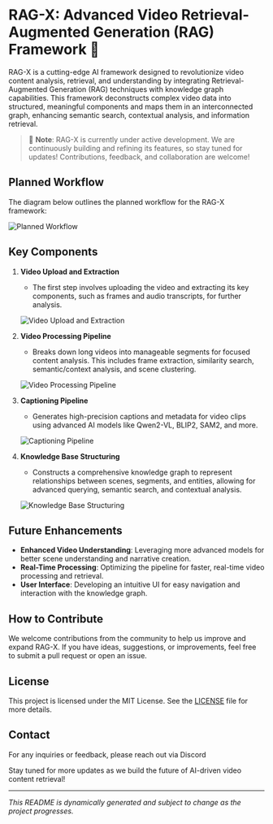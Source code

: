 # RAG-X: Advanced Video Retrieval-Augmented Generation (RAG) Framework 🚧

RAG-X is a cutting-edge AI framework designed to revolutionize video content analysis, retrieval, and understanding by integrating Retrieval-Augmented Generation (RAG) techniques with knowledge graph capabilities. This framework deconstructs complex video data into structured, meaningful components and maps them in an interconnected graph, enhancing semantic search, contextual analysis, and information retrieval.

> 🚧 **Note**: RAG-X is currently under active development. We are continuously building and refining its features, so stay tuned for updates! Contributions, feedback, and collaboration are welcome!

## Planned Workflow

The diagram below outlines the planned workflow for the RAG-X framework:

![Planned Workflow](public/image1.png)

## Key Components

1. **Video Upload and Extraction**
   - The first step involves uploading the video and extracting its key components, such as frames and audio transcripts, for further analysis.
   
   ![Video Upload and Extraction](public/image2.png)

2. **Video Processing Pipeline**
   - Breaks down long videos into manageable segments for focused content analysis. This includes frame extraction, similarity search, semantic/context analysis, and scene clustering.
   
   ![Video Processing Pipeline](public/image3.png)

3. **Captioning Pipeline**
   - Generates high-precision captions and metadata for video clips using advanced AI models like Qwen2-VL, BLIP2, SAM2, and more.
   
   ![Captioning Pipeline](public/image4.png)

4. **Knowledge Base Structuring**
   - Constructs a comprehensive knowledge graph to represent relationships between scenes, segments, and entities, allowing for advanced querying, semantic search, and contextual analysis.
   
   ![Knowledge Base Structuring](public/image5.png)

## Future Enhancements

- **Enhanced Video Understanding**: Leveraging more advanced models for better scene understanding and narrative creation.
- **Real-Time Processing**: Optimizing the pipeline for faster, real-time video processing and retrieval.
- **User Interface**: Developing an intuitive UI for easy navigation and interaction with the knowledge graph.

## How to Contribute

We welcome contributions from the community to help us improve and expand RAG-X. If you have ideas, suggestions, or improvements, feel free to submit a pull request or open an issue.

## License

This project is licensed under the MIT License. See the [LICENSE](LICENSE) file for more details.

## Contact

For any inquiries or feedback, please reach out via Discord 

Stay tuned for more updates as we build the future of AI-driven video content retrieval!

---


*This README is dynamically generated and subject to change as the project progresses.*
